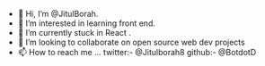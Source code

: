 - 👋 Hi, I’m @JitulBorah.
- 👀 I’m interested in learning front end.
- 🌱 I’m currently stuck in React .
- 💞️ I’m looking to collaborate on open source web dev projects 
- 📫 How to reach me ... 
      twitter:- @Jitulborah8
      github:-  @BotdotD

<!---
BobdotD/BobdotD is a ✨ special ✨ repository because its `README.md` (this file) appears on your GitHub profile.
You can click the Preview link to take a look at your changes.
--->
